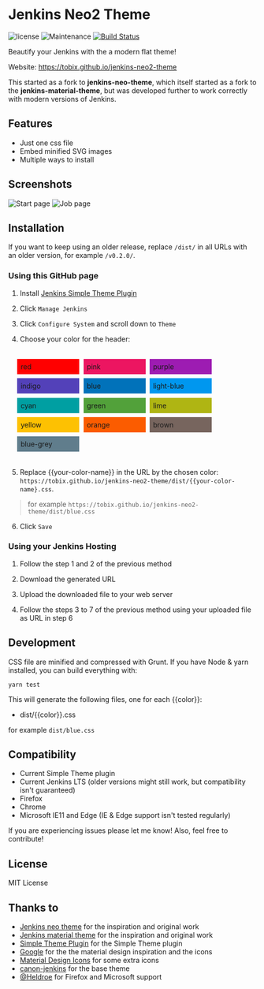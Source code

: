 # Jenkins Neo2 Theme

![license](https://img.shields.io/github/license/tobix/jenkins-neo2-theme.svg)
![Maintenance](https://img.shields.io/maintenance/yes/2020.svg)
[![Build Status](https://travis-ci.com/TobiX/jenkins-neo2-theme.svg?branch=master)](https://travis-ci.com/TobiX/jenkins-neo2-theme)

Beautify your Jenkins with the a modern flat theme!

Website: https://tobix.github.io/jenkins-neo2-theme

This started as a fork to **jenkins-neo-theme**, which itself started as a fork
to the **jenkins-material-theme**, but was developed further to work correctly
with modern versions of Jenkins.


## Features

* Just one css file
* Embed minified SVG images
* Multiple ways to install

## Screenshots

![Start page](img/screenshot1.png)
![Job page](img/screenshot2.png)


## Installation

If you want to keep using an older release, replace `/dist/` in all URLs with
an older version, for example `/v0.2.0/`.

### Using this GitHub page


1. Install [Jenkins Simple Theme Plugin][simple]

2. Click `Manage Jenkins`

3. Click `Configure System` and scroll down to `Theme`

4. Choose your color for the header:


<style>

.colorexample{float:left; padding:.5em;  width:8em;}
#examples div{margin:.3em;}

.redstyle{ background-color:red;}
.pinkstyle{ background-color:#ec1561;}
.purplestyle{ background-color:#9d1cb2;}
.indigostyle{ background-color:#5341b9;}
.bluestyle{ background-color:#0172BA;}
.lightblue2style{ background-color:#0097ef;}
.cyanstyle{ background-color:#009fa2;}
.greenstyle{ background-color:#52a13a;}
.limestyle{ background-color:#afb513;}
.yellowstyle{ background-color:#fdc102;}
.orangestyle{ background-color:#fb5c00;}
.brownstyle{ background-color:#77655e;}
.bluegreystyle{ background-color:#607d8c;}

</style>
<div id="examples" style="padding:1em;">
<div class="colorexample redstyle">red</div>
<div class="colorexample pinkstyle">pink</div>
<div class="colorexample purplestyle">purple</div>
<div class="colorexample indigostyle">indigo</div>
<div class="colorexample bluestyle">blue</div>
<div class="colorexample lightblue2style">light-blue</div>
<div class="colorexample cyanstyle">cyan</div>
<div class="colorexample greenstyle">green</div>
<div class="colorexample limestyle">lime</div>
<div class="colorexample yellowstyle">yellow</div>
<div class="colorexample orangestyle">orange</div>
<div class="colorexample brownstyle">brown</div>
<div class="colorexample bluegreystyle">blue-grey</div>
<div style="clear: both;" ></div>
</div>

5. Replace {{your-color-name}} in the URL by the chosen color: `https://tobix.github.io/jenkins-neo2-theme/dist/{{your-color-name}.css`.


>for example  `https://tobix.github.io/jenkins-neo2-theme/dist/blue.css`

6. Click `Save`


### Using your Jenkins Hosting

1. Follow the step 1 and 2 of the previous method

2. Download the generated URL

3. Upload the downloaded file to your web server

4. Follow the steps 3 to 7 of the previous method using your uploaded file as URL in step 6


## Development

CSS file are minified and compressed with Grunt. If you have Node & yarn
installed, you can build everything with:

```
yarn test
```

This will generate the following files, one for each {{color}}:

- dist/{{color}}.css

for example  `dist/blue.css`

## Compatibility

- Current Simple Theme plugin
- Current Jenkins LTS (older versions might still work, but compatibility isn't
  guaranteed)
- Firefox
- Chrome
- Microsoft IE11 and Edge (IE & Edge support isn't tested regularly)

If you are experiencing issues please let me know! Also, feel free to contribute!

## License

MIT License

## Thanks to

- [Jenkins neo theme][neo] for the inspiration and original work
- [Jenkins material theme][material] for the inspiration and original work
- [Simple Theme Plugin][simple] for the Simple Theme plugin
- [Google][google] for the the material design inspiration and the icons
- [Material Design Icons][material-design-icons] for some extra icons
- [canon-jenkins][canon-jenkins] for the base theme
- [@Heldroe][heldroe] for Firefox and Microsoft support

[neo]: https://github.com/jenkins-contrib-themes/jenkins-neo-theme
[material]: https://github.com/afonsof/jenkins-material-theme
[simple]: https://plugins.jenkins.io/simple-theme-plugin
[google]: https://www.google.com/design/spec/material-design/introduction.html
[material-design-icons]: https://materialdesignicons.com/
[canon-jenkins]: https://github.com/rackerlabs/canon-jenkins
[heldroe]: https://github.com/Heldroe
